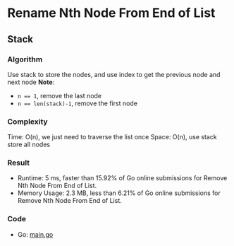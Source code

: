 # Rename Nth Node From End of List
## Stack
### Algorithm
Use stack to store the nodes, and use index to get the previous node and next node
**Note**:
- `n == 1`, remove the last node
- `n == len(stack)-1`, remove the first node
### Complexity
Time: O(n), we just need to traverse the list once
Space: O(n), use stack store all nodes
### Result
- Runtime: 5 ms, faster than 15.92% of Go online submissions for Remove Nth Node From End of List.
- Memory Usage: 2.3 MB, less than 6.21% of Go online submissions for Remove Nth Node From End of List.
### Code
- Go: [main.go](#maingo)